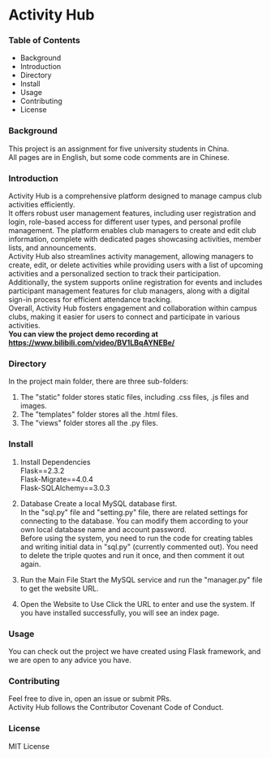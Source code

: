 Activity Hub
====

### Table of Contents
* Background
* Introduction
* Directory
* Install
* Usage
* Contributing
* License


### Background
This project is an assignment for five university students in China.  
All pages are in English, but some code comments are in Chinese.

### Introduction
Activity Hub is a comprehensive platform designed to manage campus club activities efficiently.   
It offers robust user management features, including user registration and login, role-based access for different user types, and personal profile management. 
The platform enables club managers to create and edit club information, complete with dedicated pages showcasing activities, member lists, and announcements.  
Activity Hub also streamlines activity management, allowing managers to create, edit, or delete activities while providing users with a list of upcoming activities and a personalized section to track their participation.  
Additionally, the system supports online registration for events and includes participant management features for club managers, along with a digital sign-in process for efficient attendance tracking.  
Overall, Activity Hub fosters engagement and collaboration within campus clubs, making it easier for users to connect and participate in various activities.  
**You can view the project demo recording at https://www.bilibili.com/video/BV1LBqAYNEBe/**

### Directory
In the project main folder, there are three sub-folders:
1. The "static" folder stores static files, including .css files, .js files and images.
2. The "templates" folder stores all the .html files.
3. The "views" folder stores all the .py files.

### Install
1. Install Dependencies  
Flask==2.3.2  
Flask-Migrate==4.0.4  
Flask-SQLAlchemy==3.0.3

2. Database
Create a local MySQL database first.  
In the "sql.py" file and "setting.py" file, there are related settings for connecting to the database. You can modify them according to your own local database name and account password.  
Before using the system, you need to run the code for creating tables and writing initial data in "sql.py" (currently commented out). You need to delete the triple quotes and run it once, and then comment it out again.

3. Run the Main File
Start the MySQL service and run the "manager.py" file to get the website URL.

4. Open the Website to Use
Click the URL to enter and use the system. 
If you have installed successfully, you will see an index page.


### Usage
You can check out the project we have created using Flask framework, and we are open to any advice you have.


### Contributing
Feel free to dive in, open an issue or submit PRs.  
Activity Hub follows the Contributor Covenant Code of Conduct.


### License
MIT License
